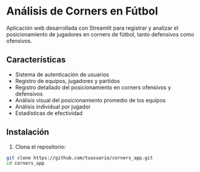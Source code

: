 # Análisis de Corners en Fútbol

Aplicación web desarrollada con Streamlit para registrar y analizar el posicionamiento de jugadores en corners de fútbol, tanto defensivos como ofensivos.

## Características

- Sistema de autenticación de usuarios
- Registro de equipos, jugadores y partidos
- Registro detallado del posicionamiento en corners ofensivos y defensivos
- Análisis visual del posicionamiento promedio de los equipos
- Análisis individual por jugador
- Estadísticas de efectividad

## Instalación

1. Clona el repositorio:
```bash
git clone https://github.com/tuusuario/corners_app.git
cd corners_app